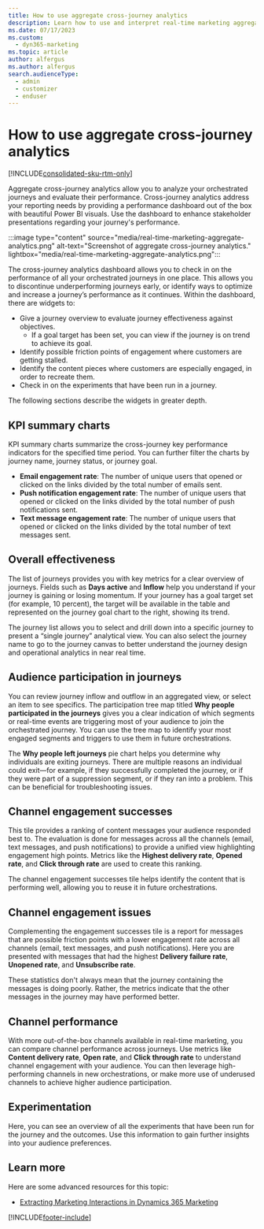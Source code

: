 ```yaml
---
title: How to use aggregate cross-journey analytics
description: Learn how to use and interpret real-time marketing aggregate cross-journey analytics in Dynamics 365 Marketing.
ms.date: 07/17/2023
ms.custom: 
  - dyn365-marketing
ms.topic: article
author: alfergus
ms.author: alfergus
search.audienceType: 
  - admin
  - customizer
  - enduser
---
```


# How to use aggregate cross-journey analytics

[!INCLUDE[consolidated-sku-rtm-only](../includes/consolidated-sku-rtm-only.md)]

Aggregate cross-journey analytics allow you to analyze your orchestrated journeys and evaluate their performance. Cross-journey analytics address your reporting needs by providing a performance dashboard out of the box with beautiful Power BI visuals. Use the dashboard to enhance stakeholder presentations regarding your journey's performance.

:::image type="content" source="media/real-time-marketing-aggregate-analytics.png" alt-text="Screenshot of aggregate cross-journey analytics." lightbox="media/real-time-marketing-aggregate-analytics.png":::

The cross-journey analytics dashboard allows you to check in on the performance of all your orchestrated journeys in one place. This allows you to discontinue underperforming journeys early, or identify ways to optimize and increase a journey’s performance as it continues. Within the dashboard, there are widgets to:

- Give a journey overview to evaluate journey effectiveness against objectives.
    - If a goal target has been set, you can view if the journey is on trend to achieve its goal.
- Identify possible friction points of engagement where customers are getting stalled.
- Identify the content pieces where customers are especially engaged, in order to recreate them.
- Check in on the experiments that have been run in a journey.

The following sections describe the widgets in greater depth.

## KPI summary charts

KPI summary charts summarize the cross-journey key performance indicators for the specified time period. You can further filter the charts by journey name, journey status, or journey goal.
- **Email engagement rate**: The number of unique users that opened or clicked on the links divided by the total number of emails sent.
- **Push notification engagement rate**: The number of unique users that opened or clicked on the links divided by the total number of push notifications sent.
- **Text message engagement rate**: The number of unique users that opened or clicked on the links divided by the total number of text messages sent.

## Overall effectiveness

The list of journeys provides you with key metrics for a clear overview of journeys. Fields such as **Days active** and **Inflow** help you understand if your journey is gaining or losing momentum. If your journey has a goal target set (for example, 10 percent), the target will be available in the table and represented on the journey goal chart to the right, showing its trend.

The journey list allows you to select and drill down into a specific journey to present a “single journey” analytical view. You can also select the journey name to go to the journey canvas to better understand the journey design and operational analytics in near real time.

## Audience participation in journeys

You can review journey inflow and outflow in an aggregated view, or select an item to see specifics. The participation tree map titled **Why people participated in the journeys** gives you a clear indication of which segments or real-time events are triggering most of your audience to join the orchestrated journey. You can use the tree map to identify your most engaged segments and triggers to use them in future orchestrations.

The **Why people left journeys** pie chart helps you determine why individuals are exiting journeys. There are multiple reasons an individual could exit—for example, if they successfully completed the journey, or if they were part of a suppression segment, or if they ran into a problem. This can be beneficial for troubleshooting issues.

## Channel engagement successes

This tile provides a ranking of content messages your audience responded best to. The evaluation is done for messages across all the channels (email, text messages, and push notifications) to provide a unified view highlighting engagement high points. Metrics like the **Highest delivery rate**, **Opened rate**, and **Click through rate** are used to create this ranking.

The channel engagement successes tile helps identify the content that is performing well, allowing you to reuse it in future orchestrations.

## Channel engagement issues

Complementing the engagement successes tile is a report for messages that are possible friction points with a lower engagement rate across all channels (email, text messages, and push notifications). Here you are presented with messages that had the highest **Delivery failure rate**, **Unopened rate**, and **Unsubscribe rate**.

These statistics don't always mean that the journey containing the messages is doing poorly. Rather, the metrics indicate that the other messages in the journey may have performed better.

## Channel performance

With more out-of-the-box channels available in real-time marketing, you can compare channel performance across journeys. Use metrics like **Content delivery rate**, **Open rate**, and **Click through rate** to understand channel engagement with your audience. You can then leverage high-performing channels in new orchestrations, or make more use of underused channels to achieve higher audience participation.

## Experimentation

Here, you can see an overview of all the experiments that have been run for the journey and the outcomes. Use this information to gain further insights into your audience preferences.

## Learn more

Here are some advanced resources for this topic:

- [Extracting Marketing Interactions in Dynamics 365 Marketing](https://community.dynamics.com/blogs/post/?postid=4e96ca1e-52ed-4ae4-9887-af8d6e563304)

[!INCLUDE[footer-include](../includes/footer-banner.md)]
